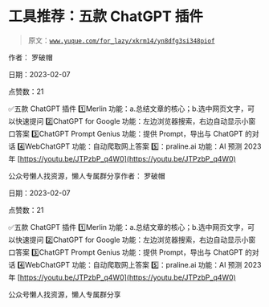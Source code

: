 # 工具推荐：五款 ChatGPT 插件

> 原文：[`www.yuque.com/for_lazy/xkrm14/yn8dfg3si348piof`](https://www.yuque.com/for_lazy/xkrm14/yn8dfg3si348piof)

作者： 罗破帽

日期：2023-02-07

点赞数：21

✅五款 ChatGPT 插件 1️⃣Merlin 功能：a.总结文章的核心；b.选中网页文字，可以快速提问 2️⃣ChatGPT for Google 功能：左边浏览器搜索，右边自动显示小窗口答案 3️⃣ChatGPT Prompt Genius 功能：提供 Prompt，导出与 ChatGPT 的对话 4️⃣WebChatGPT 功能：自动爬取网上答案 5️⃣：praline.ai 功能：AI 预测 2023 年 [https://youtu.be/JTPzbP_q4W0](https://youtu.be/JTPzbP_q4W0)

公众号懒人找资源，懒人专属群分享作者： 罗破帽

日期：2023-02-07

点赞数：21

✅五款 ChatGPT 插件 1️⃣Merlin 功能：a.总结文章的核心；b.选中网页文字，可以快速提问 2️⃣ChatGPT for Google 功能：左边浏览器搜索，右边自动显示小窗口答案 3️⃣ChatGPT Prompt Genius 功能：提供 Prompt，导出与 ChatGPT 的对话 4️⃣WebChatGPT 功能：自动爬取网上答案 5️⃣：praline.ai 功能：AI 预测 2023 年 [https://youtu.be/JTPzbP_q4W0](https://youtu.be/JTPzbP_q4W0)

公众号懒人找资源，懒人专属群分享

